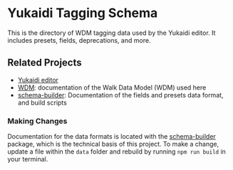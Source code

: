 # Yukaidi Tagging Schema

This is the directory of WDM tagging data used by the Yukaidi editor. 
It includes presets, fields, deprecations, and more.

## Related Projects

* [Yukaidi editor](TODO)
* [WDM](TODO): documentation of the Walk Data Model (WDM) used here
* [schema-builder](https://github.com/ideditor/schema-builder): Documentation of the fields and presets data format, and build scripts

### Making Changes

Documentation for the data formats is located with the [schema-builder](https://github.com/ideditor/schema-builder)
package, which is the technical basis of this project. To make a change, update a
file within the `data` folder and rebuild by running `npm run build` in your terminal.
